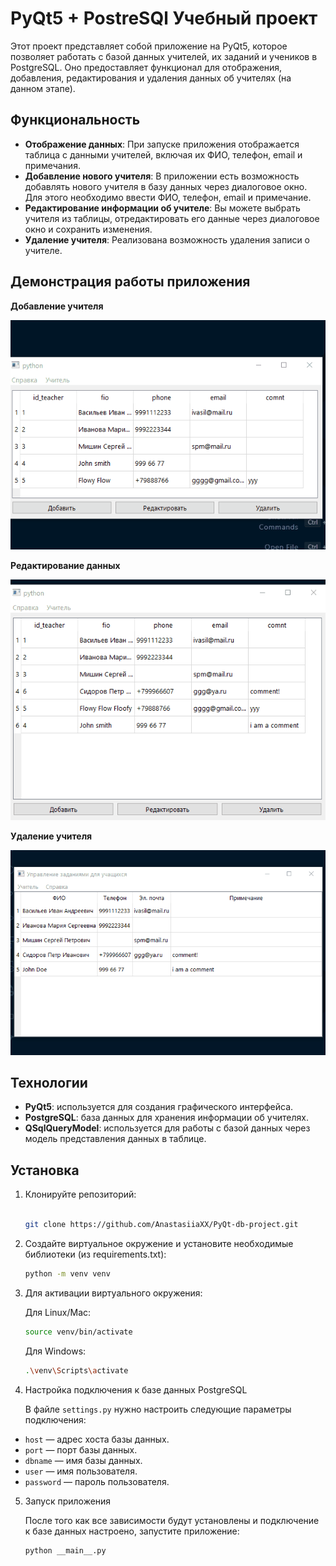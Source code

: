 # PyQt5 + PostreSQl Учебный проект

Этот проект представляет собой приложение на PyQt5, которое позволяет работать с базой данных учителей, их заданий и учеников в PostgreSQL. Оно предоставляет функционал для отображения, добавления, редактирования и удаления данных об учителях (на данном этапе).

## Функциональность

- **Отображение данных**: При запуске приложения отображается таблица с данными учителей, включая их ФИО, телефон, email и примечания.
- **Добавление нового учителя**: В приложении есть возможность добавлять нового учителя в базу данных через диалоговое окно. Для этого необходимо ввести ФИО, телефон, email и примечание.
- **Редактирование информации об учителе**: Вы можете выбрать учителя из таблицы, отредактировать его данные через диалоговое окно и сохранить изменения.
- **Удаление учителя**: Реализована возможность удаления записи о учителе.

## Демонстрация работы приложения

**Добавление учителя**

![Добавление учителя](assets/add_teacher.gif)

**Редактирование данных**

![Редактирование данных](assets/edit_teacher.gif)

**Удаление учителя**

![Удаление данных](assets/delete_teacher.gif)

## Технологии

- **PyQt5**: используется для создания графического интерфейса.
- **PostgreSQL**: база данных для хранения информации об учителях.
- **QSqlQueryModel**: используется для работы с базой данных через модель представления данных в таблице.

## Установка

1. Клонируйте репозиторий:

   ```bash
   
   git clone https://github.com/AnastasiiaXX/PyQt-db-project.git
   
    ```
2. Создайте виртуальное окружение и установите необходимые библиотеки (из requirements.txt):

   ```bash
   python -m venv venv
   ```
3. Для активации виртуального окружения:

    Для Linux/Mac:
    ```bash
    source venv/bin/activate
    ```
  
    Для Windows:

    ```bash
    .\venv\Scripts\activate
    ```
4. Настройка подключения к базе данных PostgreSQL

    В файле `settings.py` нужно настроить следующие параметры подключения:

- `host` — адрес хоста базы данных.
- `port` — порт базы данных.
- `dbname` — имя базы данных.
- `user` — имя пользователя.
- `password` — пароль пользователя.

5. Запуск приложения

    После того как все зависимости будут установлены 
и подключение к базе данных настроено, запустите приложение:

    ```bash
    python __main__.py
    ```
